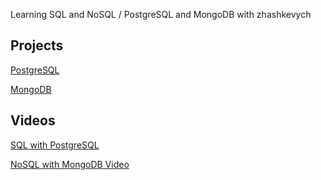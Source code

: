 Learning SQL and NoSQL / PostgreSQL and MongoDB with zhashkevych

## Projects

[PostgreSQL](https://zhekazuev.github.io/zhashkevych-databases/zhashkevych-postgresql/)

[MongoDB](https://zhekazuev.github.io/zhashkevych-databases/zhashkevych-mongodb/)


## Videos

[SQL with PostgreSQL ](https://www.youtube.com/watch?v=i5-1HNf3W_Y)

[NoSQL with MongoDB Video](https://www.youtube.com/watch?v=bEpIZfOxItU)
